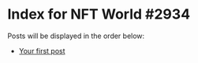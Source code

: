 # Index for NFT World #2934
Posts will be displayed in the order below:

- [Your first post](./001-first.md)

